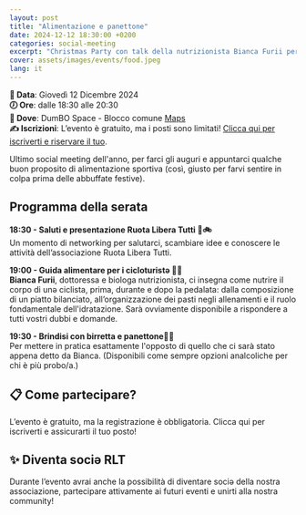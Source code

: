 ```yaml
---
layout: post
title: "Alimentazione e panettone"
date: 2024-12-12 18:30:00 +0200
categories: social-meeting
excerpt: "Christmas Party con talk della nutrizionista Bianca Furii per consigliarci come nutrire il corpo prima, durante e dopo la pedalata"
cover: assets/images/events/food.jpeg
lang: it
---
```


**📅 Data**: Giovedì 12 Dicembre 2024\
**🕖 Ore**: dalle 18:30 alle 20:30\
**📍 Dove**: DumBO Space - Blocco comune [Maps](https://maps.app.goo.gl/UpHT9WyYLxS9EJJi9)\
**✍️ Iscrizioni**: L’evento è gratuito, ma i posti sono limitati! [Clicca qui per iscriverti e riservare il tuo](https://forms.gle/9YQcEidGjYrdTRxL9).

Ultimo social meeting dell'anno, per farci gli auguri e appuntarci qualche buon proposito di alimentazione sportiva (così, giusto per farvi sentire in colpa prima delle abbuffate festive).

## Programma della serata

**18:30 -  Saluti e presentazione Ruota Libera Tutti 👋🚲**\
Un momento di networking per salutarci, scambiare idee e conoscere le attività dell’associazione Ruota Libera Tutti.

**19:00 - Guida alimentare per i cicloturistə 🚴🥗**\
**Bianca Furii**, dottoressa e biologa nutrizionista, ci insegna come nutrire il corpo di unə ciclista, prima, durante e dopo la pedalata: dalla composizione di un piatto bilanciato, all’organizzazione dei pasti negli allenamenti e il ruolo fondamentale dell'idratazione.
Sarà ovviamente disponibile a rispondere a tutti vostri dubbi e domande.

**19:30 - Brindisi con birretta e panettone🍻🍰**\
Per mettere in pratica esattamente l'opposto di quello che ci sarà stato appena detto da Bianca. (Disponibili come sempre opzioni analcoliche per chi è più probo/a.)

## 📋 Come partecipare?
L’evento è gratuito, ma la registrazione è obbligatoria. Clicca qui per iscriverti e assicurarti il tuo posto!

## ✨ Diventa sociə RLT
Durante l’evento avrai anche la possibilità di diventare sociə della nostra associazione, partecipare attivamente ai futuri eventi e unirti alla nostra community!
